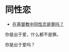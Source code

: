 # 同性恋

- [在基督教中同性恋是罪吗？](https://www.zhihu.com/question/30929873/answer/643025681)


你是出于爱，什么都不是罪。

你是出于爱吗？